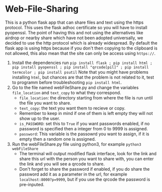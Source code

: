 # Web-File-Sharing
This is a python flask app that can share files and text using the https protocol. This uses the flask adhoc certificate so you will have to install pyopenssl. The point of having this and not using the alternatives like airdrop or nearby share which have not been adopted universally, we decided to use the http protocol which is already widespread. By default the flask app is using https because if  you don't then copying to the clipboard is not allowed, this also mean that the site can only be access using `https://`.

1. Install the dependencies
   run `pip install flask ; pip install html ; pip install pyopenssl ; pip install "qrcode[pil]" ; pip install termcolor ; pip install psutil` Note that you might have problems installing `html`, but chances are that the problem is not related to it, test to programm before troubleshooting `pip install html`.
2. Go to the file named webFileShare.py and change the variables `file_location` and `text_copy` to what they correspond.
   * `file_location`: the directory starting from where the file is run until the file you want to share.
   * `text_copy`: the text you want them to recieve or copy.
   * Remember to keep in mind if one of them is left empty they will not show up to the user.
   * `is_PASSWORD`: set this to `True` if you want passwords enabled, if no password is specified then a integer from 0 to 9999 is assigned.
   * `password`: This variable is the passowrd you want to assign, if it is empty then a random one is assigned.
3. Run the webFileShare.py file using python3, for example `python3 webFileShare`
   * The terminal will output modified flask interface, look for the link and share this url with the person you want to share with, you can enter the link and you will see a qrcode to share.
   * Don't forget to share the password if enabled, if you do share the password add it as a parameter in the url, for example `localhost:8000?p=9999`, but if you use the qrcode the password is pre-inputed.

